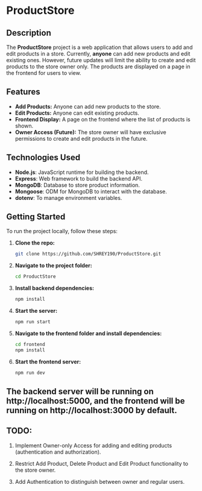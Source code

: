 # ProductStore

## Description

The **ProductStore** project is a web application that allows users to add and edit products in a store. Currently, **anyone** can add new products and edit existing ones. However, future updates will limit the ability to create and edit products to the store owner only. The products are displayed on a page in the frontend for users to view.

## Features

- **Add Products:** Anyone can add new products to the store.
- **Edit Products:** Anyone can edit existing products.
- **Frontend Display:** A page on the frontend where the list of products is shown.
- **Owner Access (Future):** The store owner will have exclusive permissions to create and edit products in the future.

## Technologies Used

- **Node.js**: JavaScript runtime for building the backend.
- **Express**: Web framework to build the backend API.
- **MongoDB**: Database to store product information.
- **Mongoose**: ODM for MongoDB to interact with the database.
- **dotenv**: To manage environment variables.

## Getting Started

To run the project locally, follow these steps:

1. **Clone the repo:**

   ```bash
   git clone https://github.com/SHREY190/ProductStore.git

   ```

2. **Navigate to the project folder:**
   ```bash
   cd ProductStore

   ```
3. **Install backend dependencies:**
   ```bash
   npm install

   ```
4. **Start the server:**
   ```bash
   npm run start

   ```
5. **Navigate to the frontend folder and install dependencies:**
   ```bash
   cd frontend
   npm install

   ```
6. **Start the frontend server:**
   ```bash
   npm run dev
   ```

## The backend server will be running on http://localhost:5000, and the frontend will be running on http://localhost:3000 by default.

## TODO:

1. Implement Owner-only Access for adding and editing products (authentication and authorization).

2. Restrict Add Product, Delete Product and Edit Product functionality to the store owner.

3. Add Authentication to distinguish between owner and regular users.
